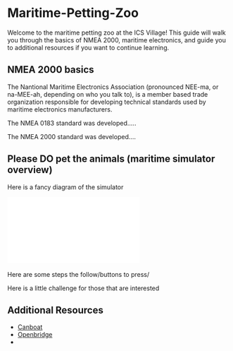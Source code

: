 # Maritime-Petting-Zoo
Welcome to the maritime petting zoo at the ICS Village! This guide will walk you through the basics of NMEA 2000, maritime electronics, and guide you to additional resources if you want to continue learning.

## NMEA 2000 basics
The Nantional Maritime Electronics Association (pronounced NEE-ma, or na-MEE-ah, depending on who you talk to), is a member based trade organization responsible for developing technical standards used by maritime electronics manufacturers.

The NMEA 0183 standard was developed.....

The NMEA 2000 standard was developed....

## Please DO pet the animals (maritime simulator overview)
Here is a fancy diagram of the simulator

![PettingZooBlockDiagram](/PettingZooBlockDiagram.pdf)

Here are some steps the follow/buttons to press/

Here is a little challenge for those that are interested

## Additional Resources
- [Canboat](https://github.com/canboat/canboat)
- [Openbridge](https://github.com/thedini/openBridge/tree/main)
- 
